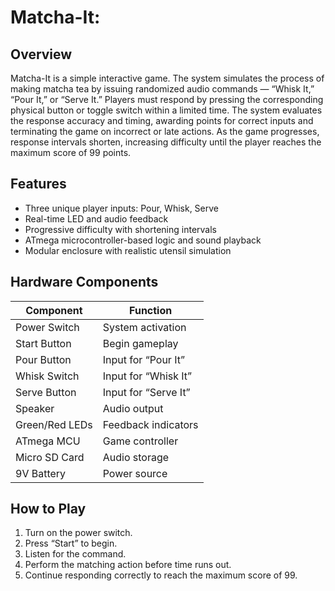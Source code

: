 # Matcha-It:

## Overview
Matcha-It is a simple interactive game. The system simulates the process of making matcha tea by issuing randomized audio commands — “Whisk It,” “Pour It,” or “Serve It.” Players must respond by pressing the corresponding physical button or toggle switch within a limited time. The system evaluates the response accuracy and timing, awarding points for correct inputs and terminating the game on incorrect or late actions. As the game progresses, response intervals shorten, increasing difficulty until the player reaches the maximum score of 99 points.

## Features
- Three unique player inputs: Pour, Whisk, Serve
- Real-time LED and audio feedback
- Progressive difficulty with shortening intervals
- ATmega microcontroller-based logic and sound playback
- Modular enclosure with realistic utensil simulation

## Hardware Components
| Component | Function |
|------------|-----------|
| Power Switch | System activation |
| Start Button | Begin gameplay |
| Pour Button | Input for “Pour It” |
| Whisk Switch | Input for “Whisk It” |
| Serve Button | Input for “Serve It” |
| Speaker | Audio output |
| Green/Red LEDs | Feedback indicators |
| ATmega MCU | Game controller |
| Micro SD Card | Audio storage |
| 9V Battery | Power source |

## How to Play
1. Turn on the power switch.
2. Press “Start” to begin.
3. Listen for the command.
4. Perform the matching action before time runs out.
5. Continue responding correctly to reach the maximum score of 99.


